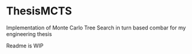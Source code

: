 # ThesisMCTS
Implementation of Monte Carlo Tree Search in turn based combar for my engineering thesis

Readme is WIP
